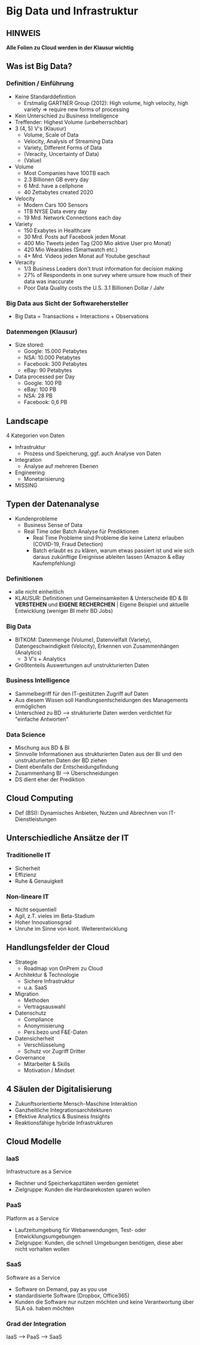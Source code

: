 # Big Data und Infrastruktur

## HINWEIS
**Alle Folien zu Cloud werden in der Klausur wichtig**

## Was ist Big Data?

### Definition / Einführung

- Keine Standarddefinition
  - Erstmalig GARTNER Group (2012): High volume, high velocity, high variety => require new forms of processing
- Kein Unterschied zu Business Intelligence
- Treffender: Highest Volume (unbeherrschbar)
- 3 (4, 5) V's (Klausur)
  - Volume, Scale of Data
  - Velocity, Analysis of Streaming Data
  - Variety, Different Forms of Data
  - (Veracity, Uncertainty of Data)
  - (Value)
- Volume
  - Most Companies have 100TB each
  - 2.3 Billionen GB every day
  - 6 Mrd. have a cellphone
  - 40 Zettabytes created 2020
- Velocity
  - Modern Cars 100 Sensors
  - 1TB NYSE Data every day
  - 19 Mrd. Network Connections each day
- Variety
  - 150 Exabytes in Healthcare
  - 30 Mrd. Posts auf Facebook jeden Monat
  - 400 Mio Tweets jeden Tag (200 Mio aktive User pro Monat)
  - 420 Mio Wearables (Smartwatch etc.)
  - 4+ Mrd. Videos jeden Monat auf Youtube geschaut
- Veracity
  - 1/3 Business Leaders don't trust information for decision making
  - 27% of Respondents in one survey where unsure how much of their data was inaccurate
  - Poor Data Quality costs the U.S. 3.1 Billionen Dollar / Jahr

### Big Data aus Sicht der Softwarehersteller

- Big Data = Transactions + Interactions + Observations

### Datenmengen (Klausur)

- Size stored:
  - Google: 15.000 Petabytes
  - NSA: 10.000 Petabytes
  - Facebook: 300 Petabytes
  - eBay: 90 Petabytes
- Data processed per Day
  - Google: 100 PB
  - eBay: 100 PB
  - NSA: 28 PB
  - Facebook: 0,6 PB
  
 ## Landscape
 4 Kategorien von Daten
 - Infrastruktur
    - Prozess und Speicherung, ggf. auch Analyse von Daten
 - Integration
    - Analyse auf mehreren Ebenen
 - Engineering
    - Monetarisierung 
 - MISSING
 
## Typen der Datenanalyse
- Kundenprobleme
    - Business Sense of Data
    - Real Time oder Batch Analyse für Prediktionen
        - Real Time Probleme sind Probleme die keine Latenz erlauben (COVID-19, Fraud Detection)
        - Batch erlaubt es zu klären, warum etwas passiert ist und wie sich daraus zukünftige Ereignisse ableiten lassen (Amazon & eBay Kaufempfehlung)
 
### Definitionen
- alle nicht einheitlich
- KLAUSUR: Definitionen und Gemeinsamkeiten & Unterscheide BD & BI **VERSTEHEN** und **EIGENE RECHERCHEN** | Eigene Beispiel und aktuelle Entwicklung (weniger BI mehr BD Jobs)
### Big Data
- BITKOM: Datenmenge (Volume), Datenvielfalt (Variety), Datengeschwindigkeit (Velocity), Erkennen von Zusammenhängen (Analytics)
    - 3 V's + Analytics
- Größtenteils Auswertungen auf unstrukturierten Daten
    
### Business Intelligence
- Sammelbegriff für den IT-gestützten Zugriff auf Daten
- Aus diesem Wissen soll Handlungsentscheidungen des Managements ermöglichen
- Unterschied zu BD --> strukturierte Daten werden verdichtet für "einfache Antworten"

### Data Science
- Mischung aus BD & BI
- Sinnvolle Informationen aus strukturierten Daten aus der BI und den unstrukturierten Daten der BD ziehen
- Dient ebenfalls der Entscheidungsfindung
- Zusammenhang BI --> Überschneidungen
- DS dient eher der Prediktion

## Cloud Computing
- Def (BSI): Dynamisches Anbieten, Nutzen und Abrechnen von IT-Dienstleistungen

## Unterschiedliche Ansätze der IT
### Traditionelle IT
- Sicherheit
- Effizienz
- Ruhe & Genauigkeit

### Non-lineare IT
- Nicht sequentiell
- Agil, z.T. vieles im Beta-Stadium
- Hoher Innovationsgrad
- Unruhe im Sinne von kont. Weiterentwicklung

## Handlungsfelder der Cloud
- Strategie
    - Roadmap von OnPrem zu Cloud
- Architektur & Technologie
    - Sichere Infrastruktur
    - u.a. SaaS
- Migration
    - Methoden
    - Vertragsauswahl
- Datenschutz
    - Compliance
    - Anonymisierung
    - Pers.bezo und F&E-Daten
- Datensicherheit
    - Verschlüsselung
    - Schutz vor Zugriff Dritter
- Governance
    - Mitarbeiter & Skills
    - Motivation / Mindset
    
## 4 Säulen der Digitalisierung
- Zukunftsorientierte Mensch-Maschine Interaktion
- Ganzheitliche Integrationsarchitekturen
- Effektive Analytics & Business Insights
- Reaktionsfähige hybride Infrastrukturen

## Cloud Modelle
### IaaS
Infrastructure as a Service
- Rechner und Speicherkapzitäten werden gemietet
- Zielgruppe: Kunden die Hardwarekosten sparen wollen

### PaaS
Platform as a Service
- Laufzeitumgebung für Webanwendungen, Test- oder Entwicklungsumgebungen
- Zielgruppe: Kunden, die schnell Umgebungen benötigen, diese aber nicht vorhalten wollen

### SaaS
Software as a Service
- Software on Demand, pay as you use
- standardisierte Software (Dropbox, Office365)
- Kunden die Software nur nutzen möchten und keine Verantwortung über SLA oä. haben möchten

### Grad der Integration
IaaS --> PaaS --> SaaS